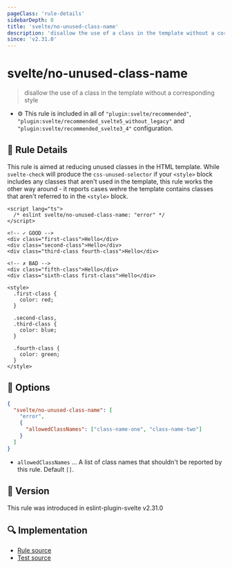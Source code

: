 ```yaml
---
pageClass: 'rule-details'
sidebarDepth: 0
title: 'svelte/no-unused-class-name'
description: 'disallow the use of a class in the template without a corresponding style'
since: 'v2.31.0'
---
```


# svelte/no-unused-class-name

> disallow the use of a class in the template without a corresponding style

- :gear: This rule is included in all of `"plugin:svelte/recommended"`, `"plugin:svelte/recommended_svelte5_without_legacy"` and `"plugin:svelte/recommended_svelte3_4"` configuration.

## :book: Rule Details

This rule is aimed at reducing unused classes in the HTML template. While `svelte-check` will produce the `css-unused-selector` if your `<style>` block includes any classes that aren't used in the template, this rule works the other way around - it reports cases wehre the template contains classes that aren't referred to in the `<style>` block.

<!--eslint-skip-->

```svelte
<script lang="ts">
  /* eslint svelte/no-unused-class-name: "error" */
</script>

<!-- ✓ GOOD -->
<div class="first-class">Hello</div>
<div class="second-class">Hello</div>
<div class="third-class fourth-class">Hello</div>

<!-- ✗ BAD -->
<div class="fifth-class">Hello</div>
<div class="sixth-class first-class">Hello</div>

<style>
  .first-class {
    color: red;
  }

  .second-class,
  .third-class {
    color: blue;
  }

  .fourth-class {
    color: green;
  }
</style>
```

## :wrench: Options

```json
{
  "svelte/no-unused-class-name": [
    "error",
    {
      "allowedClassNames": ["class-name-one", "class-name-two"]
    }
  ]
}
```

- `allowedClassNames` ... A list of class names that shouldn't be reported by this rule. Default `[]`.

## :rocket: Version

This rule was introduced in eslint-plugin-svelte v2.31.0

## :mag: Implementation

- [Rule source](https://github.com/sveltejs/eslint-plugin-svelte/blob/main/packages/eslint-plugin-svelte/src/rules/no-unused-class-name.ts)
- [Test source](https://github.com/sveltejs/eslint-plugin-svelte/blob/main/packages/eslint-plugin-svelte/tests/src/rules/no-unused-class-name.ts)
